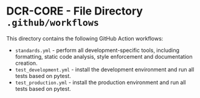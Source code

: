 # DCR-CORE - File Directory **`.github/workflows`**

This directory contains the following GitHub Action workflows:

- `standards.yml` - perform all development-specific tools, including formatting, static code analysis, style enforcement and documentation creation.
- `test_development.yml` - install the development environment and run all tests based on pytest.
- `test_production.yml` - install the production environment and run all tests based on pytest.
